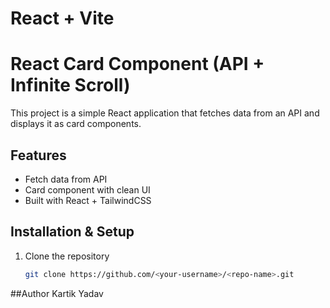 # React + Vite

# React Card Component (API + Infinite Scroll)

This project is a simple React application that fetches data from an API and displays it as card components.  

## Features
- Fetch data from API
- Card component with clean UI
- Built with React + TailwindCSS

## Installation & Setup
1. Clone the repository  
   ```bash
   git clone https://github.com/<your-username>/<repo-name>.git


##Author
Kartik Yadav



